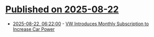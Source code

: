 # [Published on 2025-08-22](index.md)

* [2025-08-22, 06:22:00](https://soylentnews.org/article.pl?sid=25/08/20/2255245&from=rss) - [VW Introduces Monthly Subscription to Increase Car Power](https://soylentnews.org/article.pl?sid=25/08/20/2255245&from=rss)
